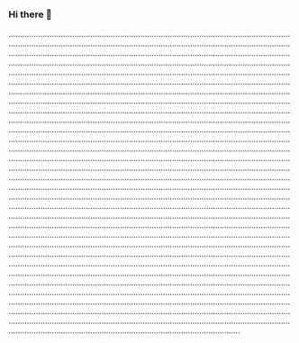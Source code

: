 ### Hi there 👋

..........................................................................................................................................................................................................................................................................................................................................................................................................................................................................................................................................................................................................................................................................................................................................................................................................................................................................................................................................................................................................................................................................................................................................................................................................................................................................................................................................................................................................................................................................................................................................................................................................................................................................................................................................................................................................................................................................................................................................................................................................................................................................................................................................................................................................................................................................................................................................................................................................................................................................................................................................................................................................................................................................................................................................................................................................................................................................................................................................................................................................................................................................................................................................................................................................................................................................................................................................................................................................................................................................................................................................................................................................................................................................................................................................................................................................................................................................................................................................................................................................................................................................................................